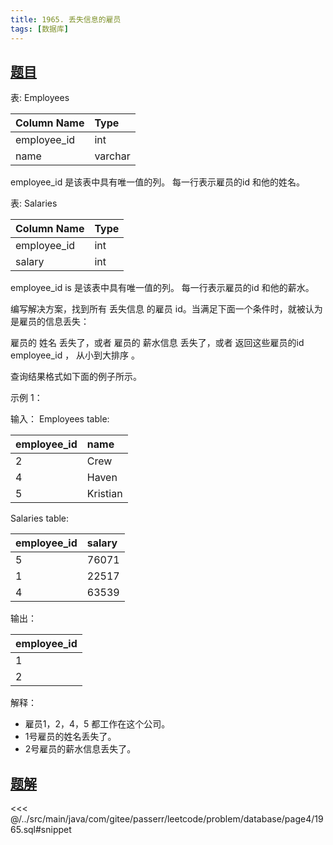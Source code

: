 ```yaml
---
title: 1965. 丢失信息的雇员
tags: [数据库]
---
```


## [题目](https://leetcode.cn/problems/employees-with-missing-information/)

表: Employees

| Column Name | Type    |
|:------------|:--------|
| employee_id | int     |
| name        | varchar |

employee_id 是该表中具有唯一值的列。
每一行表示雇员的id 和他的姓名。

表: Salaries

| Column Name | Type |
|:------------|:-----|
| employee_id | int  |
| salary      | int  |

employee_id is 是该表中具有唯一值的列。
每一行表示雇员的id 和他的薪水。

编写解决方案，找到所有 丢失信息 的雇员 id。当满足下面一个条件时，就被认为是雇员的信息丢失：

雇员的 姓名 丢失了，或者
雇员的 薪水信息 丢失了，或者
返回这些雇员的id employee_id ， 从小到大排序 。

查询结果格式如下面的例子所示。

示例 1：

输入：
Employees table:

| employee_id | name     |
|:------------|:---------|
| 2           | Crew     |
| 4           | Haven    |
| 5           | Kristian |

Salaries table:

| employee_id | salary |
|:------------|:-------|
| 5           | 76071  |
| 1           | 22517  |
| 4           | 63539  |

输出：

| employee_id |
|:------------|
| 1           |
| 2           |

解释：

- 雇员1，2，4，5 都工作在这个公司。
- 1号雇员的姓名丢失了。
- 2号雇员的薪水信息丢失了。

## [题解](https://github.com/PasseRR/JavaLeetCode/blob/master/src/main/java/com/gitee/passerr/leetcode/problem/database/page4/1965.sql)

<<< @/../src/main/java/com/gitee/passerr/leetcode/problem/database/page4/1965.sql#snippet
